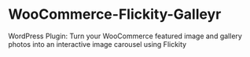 # WooCommerce-Flickity-Galleyr
WordPress Plugin: Turn your WooCommerce featured image and gallery photos into an interactive image carousel using Flickity
